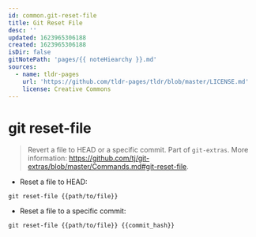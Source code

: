 ```yaml
---
id: common.git-reset-file
title: Git Reset File
desc: ''
updated: 1623965306188
created: 1623965306188
isDir: false
gitNotePath: 'pages/{{ noteHiearchy }}.md'
sources:
  - name: tldr-pages
    url: 'https://github.com/tldr-pages/tldr/blob/master/LICENSE.md'
    license: Creative Commons
---
```

# git reset-file

> Revert a file to HEAD or a specific commit.
> Part of `git-extras`.
> More information: <https://github.com/tj/git-extras/blob/master/Commands.md#git-reset-file>.

- Reset a file to HEAD:

`git reset-file {{path/to/file}}`

- Reset a file to a specific commit:

`git reset-file {{path/to/file}} {{commit_hash}}`

